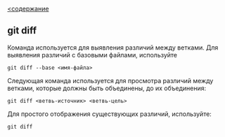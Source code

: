 [<содержание](./readme.md)
## git diff

Команда используется для выявления различий между ветками. Для выявления различий с базовыми файлами, используйте

`git diff --base <имя-файла>`

Следующая команда используется для просмотра различий между ветками, которые должны быть объединены, до их объединения:

`git diff <ветвь-источник> <ветвь-цель>`

Для простого отображения существующих различий, используйте:

`git diff`
